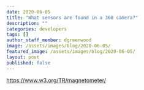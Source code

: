 ```yaml
---
date: 2020-06-05
title: "What sensors are found in a 360 camera?"
description: ""
categories: developers
tags: []
author_staff_member: dgreenwood
image: /assets/images/blog/2020-06-05/
featured_image: /assets/images/blog/2020-06-05/
layout: post
published: false
---
```



https://www.w3.org/TR/magnetometer/